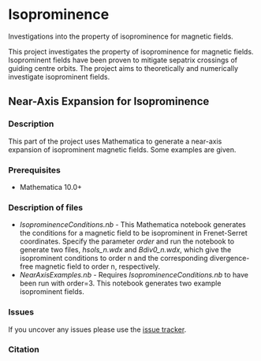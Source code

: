 # Isoprominence 

Investigations into the property of isoprominence for magnetic fields.

This project investigates the property of isoprominence for magnetic fields.
Isoprominent fields have been proven to mitigate sepatrix crossings of guiding centre orbits.
The project aims to theoretically and numerically investigate isoprominent fields.

## Near-Axis Expansion for Isoprominence

### Description

This part of the project uses Mathematica to generate a near-axis expansion of isoprominent magnetic fields.
Some examples are given.

### Prerequisites
* Mathematica 10.0+

### Description of files
* *IsoprominenceConditions.nb* - This Mathematica notebook generates the conditions for a magnetic field to be isoprominent in Frenet-Serret coordinates. Specify the parameter *order* and run the notebook to generate two files, *hsols_n.wdx* and *Bdiv0_n.wdx*, which give the isoprominent conditions to order n and the corresponding divergence-free magnetic field to order n, respectively.
* *NearAxisExamples.nb* - Requires *IsoprominenceConditions.nb* to have been run with order=3. This notebook generates two example isoprominent fields. 

### Issues
If you uncover any issues please use the [issue tracker](https://github.com/nduigs/Isoprominence/issues).

### Citation
